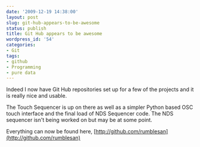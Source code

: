 ```yaml
---
date: '2009-12-19 14:38:00'
layout: post
slug: git-hub-appears-to-be-awesome
status: publish
title: Git Hub appears to be awesome
wordpress_id: '54'
categories:
- Git
tags:
- github
- Programming
- pure data
---
```


Indeed I now have Git Hub repositories set up for a few of the projects and it is really nice and usable.

The Touch Sequencer is up on there as well as a simpler Python based OSC touch interface and the final load of NDS Sequencer code. The NDS sequencer isn't being worked on but may be at some point.

Everything can now be found here, [http://github.com/rumblesan](http://github.com/rumblesan)

